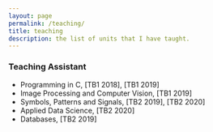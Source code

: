 ```yaml
---
layout: page
permalink: /teaching/
title: teaching
description: the list of units that I have taught.
---
```


### Teaching Assistant ###
 * Programming in C, [TB1 2018], [TB1 2019]
 * Image Processing and Computer Vision, [TB1 2019]
 * Symbols, Patterns and Signals, [TB2 2019], [TB2 2020]
 * Applied Data Science, [TB2 2020]
 * Databases, [TB2 2019]
